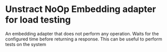 # Unstract NoOp Embedding adapter for load testing

An embedding adapter that does not perform any operation. Waits for the configured time before returning a response. This can be useful to perform tests on the system
